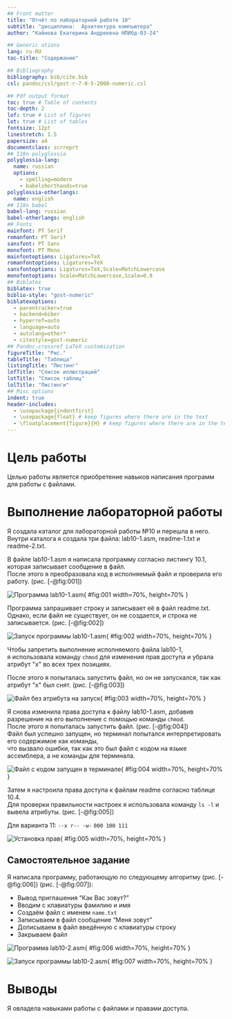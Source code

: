 ```yaml
---
## Front matter
title: "Отчёт по лабораторной работе 10"
subtitle: "дисциплина:	Архитектура компьютера"
author: "Кайнова Екатерина Андреевна НПИбд-03-24"

## Generic otions
lang: ru-RU
toc-title: "Содержание"

## Bibliography
bibliography: bib/cite.bib
csl: pandoc/csl/gost-r-7-0-5-2008-numeric.csl

## Pdf output format
toc: true # Table of contents
toc-depth: 2
lof: true # List of figures
lot: true # List of tables
fontsize: 12pt
linestretch: 1.5
papersize: a4
documentclass: scrreprt
## I18n polyglossia
polyglossia-lang:
  name: russian
  options:
	- spelling=modern
	- babelshorthands=true
polyglossia-otherlangs:
  name: english
## I18n babel
babel-lang: russian
babel-otherlangs: english
## Fonts
mainfont: PT Serif
romanfont: PT Serif
sansfont: PT Sans
monofont: PT Mono
mainfontoptions: Ligatures=TeX
romanfontoptions: Ligatures=TeX
sansfontoptions: Ligatures=TeX,Scale=MatchLowercase
monofontoptions: Scale=MatchLowercase,Scale=0.9
## Biblatex
biblatex: true
biblio-style: "gost-numeric"
biblatexoptions:
  - parentracker=true
  - backend=biber
  - hyperref=auto
  - language=auto
  - autolang=other*
  - citestyle=gost-numeric
## Pandoc-crossref LaTeX customization
figureTitle: "Рис."
tableTitle: "Таблица"
listingTitle: "Листинг"
lofTitle: "Список иллюстраций"
lotTitle: "Список таблиц"
lolTitle: "Листинги"
## Misc options
indent: true
header-includes:
  - \usepackage{indentfirst}
  - \usepackage{float} # keep figures where there are in the text
  - \floatplacement{figure}{H} # keep figures where there are in the text
---
```


# Цель работы

Целью работы является приобретение навыков написания программ для работы с файлами.

# Выполнение лабораторной работы

Я создала каталог для лабораторной работы №10 и перешла в него.  
Внутри каталога я создала три файла: lab10-1.asm, readme-1.txt и readme-2.txt.

В файле lab10-1.asm я написала программу согласно листингу 10.1,  
которая записывает сообщение в файл.  
После этого я преобразовала код в исполняемый файл и проверила его работу. (рис. [-@fig:001])

![Программа lab10-1.asm](image/01.png){ #fig:001 width=70%, height=70% }

Программа запрашивает строку и записывает её в файл readme.txt.  
Однако, если файл не существует, он не создается, и строка не записывается. (рис. [-@fig:002])

![Запуск программы lab10-1.asm](image/02.png){ #fig:002 width=70%, height=70% }

Чтобы запретить выполнение исполняемого файла lab10-1,  
я использовала команду `chmod` для изменения прав доступа и убрала атрибут "x" во всех трех позициях.

После этого я попыталась запустить файл, но он не запускался, так как атрибут "x" был снят. (рис. [-@fig:003])

![Файл без атрибута на запуск](image/03.png){ #fig:003 width=70%, height=70% }

Я снова изменила права доступа к файлу lab10-1.asm, добавив разрешение на его выполнение с помощью команды `chmod`.  
После этого я попыталась запустить файл. (рис. [-@fig:004])  
Файл был успешно запущен, но терминал попытался интерпретировать его содержимое как команды,  
что вызвало ошибки, так как это был файл с кодом на языке ассемблера, а не команды для терминала.

![Файл с кодом запущен в терминале](image/04.png){ #fig:004 width=70%, height=70% }

Затем я настроила права доступа к файлам readme согласно таблице 10.4.  
Для проверки правильности настроек я использовала команду `ls -l` и вывела атрибуты. (рис. [-@fig:005])

Для варианта 11: ```--x r-- -w-``` ```000 100 111```

![Установка прав](image/05.png){ #fig:005 width=70%, height=70% }

## Самостоятельное задание

Я написала программу, работающую по следующему алгоритму (рис. [-@fig:006]) (рис. [-@fig:007]):

- Вывод приглашения “Как Вас зовут?”
- Вводим с клавиатуры фамилию и имя
- Создаём файл с именем `name.txt`
- Записываем в файл сообщение “Меня зовут”
- Дописываем в файл введённую с клавиатуры строку
- Закрываем файл

![Программа lab10-2.asm](image/06.png){ #fig:006 width=70%, height=70% }

![Запуск программы lab10-2.asm](image/07.png){ #fig:007 width=70%, height=70% }

# Выводы

Я овладела навыками работы с файлами и правами доступа.
